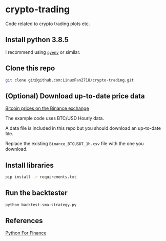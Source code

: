 # crypto-trading
Code related to crypto trading plots etc.

## Install python 3.8.5

I recommend using [`pyenv`](https://github.com/pyenv/pyenv) or similar.

## Clone this repo

```bash
git clone git@github.com:LinuxFan2718/crypto-trading.git
```

## (Optional) Download up-to-date price data

[Bitcoin prices on the Binance exchange](https://www.cryptodatadownload.com/data/binance/)

The example code uses BTC/USD Hourly data.

A data file is included in this repo but you should download an up-to-date file.

Replace the existing `Binance_BTCUSDT_1h.csv` file with the one you download.

## Install libraries

```bash
pip install -r requirements.txt
```

## Run the backtester

```bash
python backtest-sma-strategy.py
```

## References

[Python For Finance](https://www.amazon.com/Python-Finance-Mastering-Data-Driven-ebook/dp/B07L8NMW2P/)